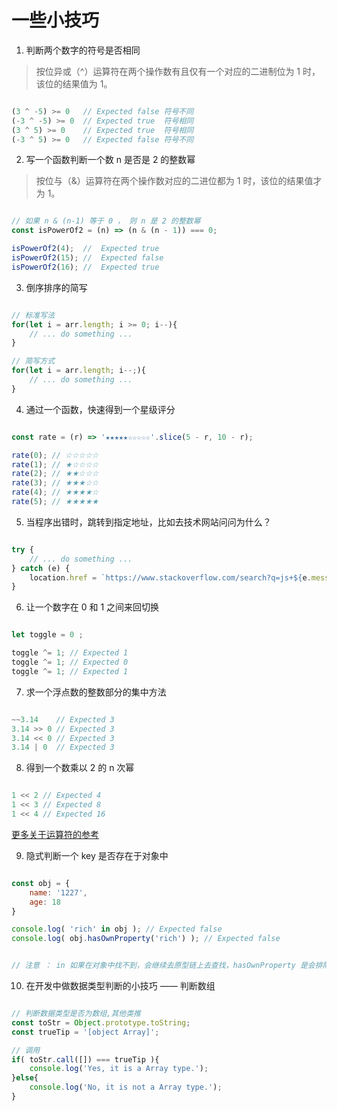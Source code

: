 # 一些小技巧

1. 判断两个数字的符号是否相同
> 按位异或（^）运算符在两个操作数有且仅有一个对应的二进制位为 1 时，该位的结果值为 1。

```js

(3 ^ -5) >= 0   // Expected false 符号不同
(-3 ^ -5) >= 0  // Expected true  符号相同
(3 ^ 5) >= 0    // Expected true  符号相同
(-3 ^ 5) >= 0   // Expected false 符号不同

```

2. 写一个函数判断一个数 n 是否是 2 的整数幂
> 按位与（&）运算符在两个操作数对应的二进位都为 1 时，该位的结果值才为 1。

```js

// 如果 n & (n-1) 等于 0 ， 则 n 是 2 的整数幂
const isPowerOf2 = (n) => (n & (n - 1)) === 0;

isPowerOf2(4);  //  Expected true
isPowerOf2(15); //  Expected false
isPowerOf2(16); //  Expected true

```

3. 倒序排序的简写

```js

// 标准写法
for(let i = arr.length; i >= 0; i--){
    // ... do something ...
}

// 简写方式
for(let i = arr.length; i--;){
    // ... do something ...
}

```

4. 通过一个函数，快速得到一个星级评分

```js

const rate = (r) => '★★★★★☆☆☆☆☆'.slice(5 - r, 10 - r);

rate(0); // ☆☆☆☆☆
rate(1); // ★☆☆☆☆
rate(2); // ★★☆☆☆
rate(3); // ★★★☆☆
rate(4); // ★★★★☆
rate(5); // ★★★★★

```

5. 当程序出错时，跳转到指定地址，比如去技术网站问问为什么？

```js

try {
    // ... do something ...
} catch (e) {
    location.href = `https://www.stackoverflow.com/search?q=js+${e.message}`;
}

```

6. 让一个数字在 0 和 1 之间来回切换

```js

let toggle = 0 ;

toggle ^= 1; // Expected 1
toggle ^= 1; // Expected 0
toggle ^= 1; // Expected 1

```

7. 求一个浮点数的整数部分的集中方法

```js

~~3.14    // Expected 3
3.14 >> 0 // Expected 3
3.14 << 0 // Expected 3
3.14 | 0  // Expected 3

```

8. 得到一个数乘以 2 的 n 次幂

```js

1 << 2 // Expected 4
1 << 3 // Expected 8
1 << 4 // Expected 16

```

[更多关于运算符的参考](https://developer.mozilla.org/zh-CN/docs/Web/JavaScript/Reference/Operators/Bitwise_AND)

9. 隐式判断一个 key 是否存在于对象中

```js

const obj = {
    name: '1227',
    age: 18
}

console.log( 'rich' in obj ); // Expected false
console.log( obj.hasOwnProperty('rich') ); // Expected false


// 注意 ： in 如果在对象中找不到，会继续去原型链上去查找，hasOwnProperty 是会排除原型 prototype 上的属性的。

``` 

10. 在开发中做数据类型判断的小技巧 —— 判断数组

```js

// 判断数据类型是否为数组,其他类推
const toStr = Object.prototype.toString;
const trueTip = '[object Array]';

// 调用
if( toStr.call([]) === trueTip ){
    console.log('Yes, it is a Array type.');
}else{
    console.log('No, it is not a Array type.');
}

```
